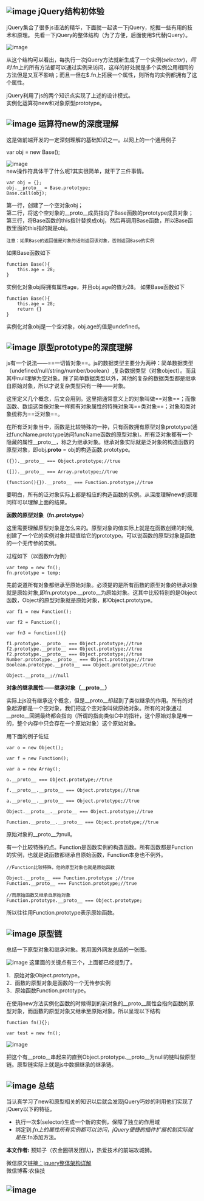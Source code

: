 ## ![image](http://mmbiz.qpic.cn/mmbiz_png/kVpt8cTKh6bnOVTMw63ezp1SeKPakic7rHIGibl1hZpWIm8G6icTPFKzfkkrEhsygf1hVqLJnH0HS2w4Vvnr1xVfg/640?wx_fmt=png&tp=webp&wxfrom=5&wx_lazy=1)   jQuery结构初体验

jQuery集合了很多js语法的精华，下面就一起读一下jQuery，挖掘一些有用的技术和原理。
先看一下jQuery的整体结构（为了方便，后面使用$代替jQuery）。

![image](http://mmbiz.qpic.cn/mmbiz_png/kVpt8cTKh6bnOVTMw63ezp1SeKPakic7rgNLRFYVLfdk5nGKZM6h2P3adQfAxSlbzsQAEbblVf7j28jcxXzYU7g/640?wx_fmt=png&tp=webp&wxfrom=5&wx_lazy=1) 

从这个结构可以看出，每执行一次jQuery方法就新生成了一个实例$(selector)，同时$.fn上的所有方法都可以通过实例来访问，这样的好处就是多个实例公用相同的方法但是又互不影响；而且一但在$.fn上拓展一个属性，则所有的实例都拥有了这个属性。

jQuery利用了js的两个知识点实现了上述的设计模式。    
实例化运算符new和对象原型prototype。

 ## ![image](http://mmbiz.qpic.cn/mmbiz_png/kVpt8cTKh6bnOVTMw63ezp1SeKPakic7rHIGibl1hZpWIm8G6icTPFKzfkkrEhsygf1hVqLJnH0HS2w4Vvnr1xVfg/640?wx_fmt=png&tp=webp&wxfrom=5&wx_lazy=1) 运算符new的深度理解

这是做前端开发的一定深刻理解的基础知识之一。以网上的一个通用例子

var obj = new Base();

 ![image](http://mmbiz.qpic.cn/mmbiz_png/kVpt8cTKh6bnOVTMw63ezp1SeKPakic7rUmMjIrlJChKROQZbAwibCWBRgr3uPmUibTPFsVn4hFI1q35ZiahBEsVag/640?wx_fmt=png&tp=webp&wxfrom=5&wx_lazy=1)  
 new操作符具体干了什么呢?其实很简单，就干了三件事情。


```
var obj = {};
obj.__proto__ = Base.prototype;
Base.call(obj);
```
第一行，创建了一个空对象obj；  
第二行，将这个空对象的__proto__成员指向了Base函数的prototype成员对象；  
第三行，将Base函数的this指针替换成obj，然后再调用Base函数，所以Base函数里面的this指的就是obj。

    注意：如果Base的返回值是对象的话则返回该对象，否则返回Base的实例

如果Base函数如下

```
function Base(){
    this.age = 28;
}
```

实例化对象obj将拥有属性age，并且obj.age的值为28。
如果Base函数如下


```
function Base(){
    this.age = 28;
    return {}
}
```

实例化对象obj是一个空对象，obj.age的值是undefined。

  ## ![image](http://mmbiz.qpic.cn/mmbiz_png/kVpt8cTKh6bnOVTMw63ezp1SeKPakic7rHIGibl1hZpWIm8G6icTPFKzfkkrEhsygf1hVqLJnH0HS2w4Vvnr1xVfg/640?wx_fmt=png&tp=webp&wxfrom=5&wx_lazy=1) 原型prototype的深度理解

 js有一个说法——==一切皆对象==。js的数据类型主要分为两种：简单数据类型（undefined/null/string/number/boolean）,复杂数据类型（对象object）。而且其中null理解为空对象。除了简单数据类型以外，其他的复杂的数据类型都是继承自原始对象，所以才说复杂类型只有一种——对象。

这里定义几个概念，后文会用到。这里把通常意义上的对象叫做==对象==；而像函数、数组这类像对象一样拥有对象属性的特殊对象叫==类对象==；对象和类对象统称为==泛对象==。

在所有泛对象当中，函数是比较特殊的一种，只有函数拥有原型对象prototype(通过funcName.prototype访问funcName函数的原型对象)。所有泛对象都有一个隐藏的属性__proto__，称之为继承对象。继承对象实际就是泛对象的构造函数的原型对象，即obj.__proto__ = obj的构造函数.prototype。


```
({}).__proto__ === Object.prototype;//true

([]).__proto__ === Array.prototype;//true

(function(){}).__proto__ === Function.prototype;//true
```


要明白，所有的泛对象实际上都是相应的构造函数的实例。从深度理解new的原理同样可以理解上面的结果。

**函数的原型对象（fn.prototype）**

这里需要理解原型对象是怎么来的。原型对象的值实际上就是在函数创建的时候,创建了一个它的实例对象并赋值给它的prototype。可以说函数的原型对象是函数的一个无传参的实例。

过程如下（以函数fn为例）


```
var temp = new fn();
fn.prototype = temp;
```


先前说道所有对象都继承至原始对象。必须提的是所有函数的原型对象的继承对象就是原始对象,即fn.prototype.__proto__为原始对象。这其中比较特别的是Object函数，Object的原型对象就是原始对象，即Object.prototype。


```
var f1 = new Function();

var f2 = Function();

var fn3 = function(){}

f1.prototype.__proto__ === Object.prototype;//true   
f2.prototype.__proto__ === Object.prototype;//true     
f2.prototype.__proto__ === Object.prototype;//true   
Number.prototype.__proto__ === Object.prototype;//true      
Boolean.prototype.__proto__ === Object.prototype;//true

Object.__proto__;//null
```


**对象的继承属性——继承对象（\_\_proto\_\_）**

实际上js没有继承这个概念，但是__proto__却起到了类似继承的作用。所有的对象起源都是一个空对象，我们把这个空对象叫做原始对象。所有的对象通过__proto__回溯最终都会指向（所谓的指向类似C中的指针，这个原始对象是唯一的，整个内存中只会存在一个原始对象）这个原始对象。

用下面的例子佐证


```
var o = new Object();

var f = new Function();

var a = new Array();

o.__proto__ === Object.prototype;//true

f.__proto__.__proto__ === Object.prototype;//true

a.__proto__.__proto__ === Object.prototype;//true

Object.__proto__.__proto__ === Object.prototype;//true

Function.__proto__.__proto__ === Object.prototype;//true
```

原始对象的__proto__为null。

有一个比较特殊的点。Function是函数实例的构造函数。所有函数都是Function的实例，也就是说函数都继承自原始函数，Function本身也不例外。


```
//Function比较特殊，他的原型对象也就是原始函数

Object.__proto__ === Function.prototype ;//true
Function.__proto__ === Function.prototype;//true

//而原始函数又继承自原始对象
Function.prototype.__proto__ === Object.prototype;
```


所以往往用Function.prototype表示原始函数。

 ## ![image](http://mmbiz.qpic.cn/mmbiz_png/kVpt8cTKh6bnOVTMw63ezp1SeKPakic7rHIGibl1hZpWIm8G6icTPFKzfkkrEhsygf1hVqLJnH0HS2w4Vvnr1xVfg/640?wx_fmt=png&tp=webp&wxfrom=5&wx_lazy=1) 原型链

总结一下原型对象和继承对象。套用国外网友总结的一张图。

![image](http://mmbiz.qpic.cn/mmbiz_png/kVpt8cTKh6bnOVTMw63ezp1SeKPakic7rFjrL7jnqOLcoLkOnLiakOdJA4412ZcnCwEMqDic6K6kUu2icfuFHnYBKw/640?wx_fmt=png&tp=webp&wxfrom=5&wx_lazy=1)
这里面的关键点有三个，上面都已经提到了。

 1．原始对象Object.prototype。  
 2．函数的原型对象是函数的一个无传参实例  
 3．原始函数Function.prototype。  

在使用new方法实例化函数的时候得到的新对象的__proto__属性会指向函数的原型对象，而函数的原型对象又继承至原始对象。所以呈现以下结构


```
function fn(){};

var test = new fn();
```

![image](http://mmbiz.qpic.cn/mmbiz_png/kVpt8cTKh6bnOVTMw63ezp1SeKPakic7riaIueOPBzAcYz6EjXdvTJCRUibRSpEqpVP9eQkn5wUmKC4oB01OsokRg/640?wx_fmt=png&tp=webp&wxfrom=5&wx_lazy=1)

把这个有__proto__串起来的直到Object.prototype.__proto__为null的链叫做原型链。原型链实际上就是js中数据继承的继承链。

## ![image](http://mmbiz.qpic.cn/mmbiz_png/kVpt8cTKh6bnOVTMw63ezp1SeKPakic7rHIGibl1hZpWIm8G6icTPFKzfkkrEhsygf1hVqLJnH0HS2w4Vvnr1xVfg/640?wx_fmt=png&tp=webp&wxfrom=5&wx_lazy=1) 总结

当认真学习了new和原型相关的知识以后就会发现jQuery巧妙的利用他们实现了jQuery以下的特征。

- 执行一次$(selector)生成一个新的实例，保障了独立的作用域
- 绑定到$.fn上的属性所有实例都可以访问，jQuery便捷的插件扩展机制实际就是在$.fn添加方法。

**本文作者:**  预知子（农金圈研发团队)，热爱技术的前端攻城狮。

微信原文链接[：jquery整体架构详解](https://mp.weixin.qq.com/s?__biz=MzIzNzU0MDE4OQ==&mid=2247483671&idx=1&sn=b7753c0f685fe4df51a8edd055ec66b6&chksm=e8c64725dfb1ce331e903c6f71c661c4e8a15576d63d4a0c98b059e371d40ac5d3e997d7bd90#rd)  
微信博客:农佳技
## ![image](https://mp.weixin.qq.com/misc/getqrcode?fakeid=3237540189&token=1804528721&style=1)